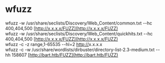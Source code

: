 # **wfuzz**

wfuzz -w /usr/share/seclists/Discovery/Web_Content/common.txt --hc 400,404,500 [http://x.x.x.x/FUZZ](http://x.x.x.x/FUZZ)  
wfuzz -w /usr/share/seclists/Discovery/Web_Content/quickhits.txt --hc 400,404,500 [http://x.x.x.x/FUZZ](http://x.x.x.x/FUZZ)  
wfuzz -c -z range,1-65535 --hl=2 [http://](http://10.10.10.55:60000/url.php?path=1)x.x.x.x  
wfuzz -c -w /usr/share/wordlists/dirbuster/directory-list-2.3-medium.txt --hh 158607 [http://bart.htb/FUZZ](http://bart.htb/FUZZ)